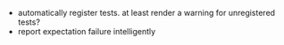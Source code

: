 - automatically register tests. at least render a warning for unregistered tests?
- report expectation failure intelligently
